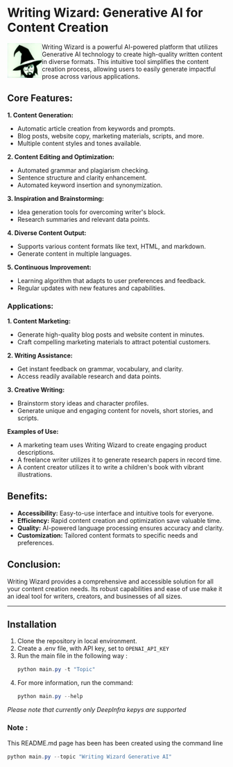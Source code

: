 # Writing Wizard: Generative AI for Content Creation

<img src="writing-wizard.jpeg" align="left" width="80px"/>

Writing Wizard is a powerful AI-powered platform that utilizes Generative AI technology to create high-quality written content in diverse formats. This intuitive tool simplifies the content creation process, allowing users to easily generate impactful prose across various applications.
<br clear="left">

## Core Features:

**1. Content Generation:**

- Automatic article creation from keywords and prompts.
- Blog posts, website copy, marketing materials, scripts, and more.
- Multiple content styles and tones available.


**2. Content Editing and Optimization:**

- Automated grammar and plagiarism checking.
- Sentence structure and clarity enhancement.
- Automated keyword insertion and synonymization.


**3. Inspiration and Brainstorming:**

- Idea generation tools for overcoming writer's block.
- Research summaries and relevant data points.


**4. Diverse Content Output:**

- Supports various content formats like text, HTML, and markdown.
- Generate content in multiple languages.


**5. Continuous Improvement:**

- Learning algorithm that adapts to user preferences and feedback.
- Regular updates with new features and capabilities.


### Applications:

**1. Content Marketing:**

- Generate high-quality blog posts and website content in minutes.
- Craft compelling marketing materials to attract potential customers.


**2. Writing Assistance:**

- Get instant feedback on grammar, vocabulary, and clarity.
- Access readily available research and data points.


**3. Creative Writing:**

- Brainstorm story ideas and character profiles.
- Generate unique and engaging content for novels, short stories, and scripts.


**Examples of Use:**

- A marketing team uses Writing Wizard to create engaging product descriptions.
- A freelance writer utilizes it to generate research papers in record time.
- A content creator utilizes it to write a children's book with vibrant illustrations.


## Benefits:

* **Accessibility:** Easy-to-use interface and intuitive tools for everyone.
* **Efficiency:** Rapid content creation and optimization save valuable time.
* **Quality:** AI-powered language processing ensures accuracy and clarity.
* **Customization:** Tailored content formats to specific needs and preferences.


## Conclusion:

Writing Wizard provides a comprehensive and accessible solution for all your content creation needs. Its robust capabilities and ease of use make it an ideal tool for writers, creators, and businesses of all sizes.

---

## Installation 

1. Clone the repository in local environment.
2. Create a .env file, with API key, set to `OPENAI_API_KEY`
3. Run the main file in the following way :
   ```powershell
   python main.py -t "Topic"
   ```
4. For more information, run the command:
   ```powershell
   python main.py --help
   ```

_Please note that currently only DeepInfra kepys are supported_

### Note :

This README.md page has been has been created using the command line 
```powershell
python main.py --topic "Writing Wizard Generative AI"
```
